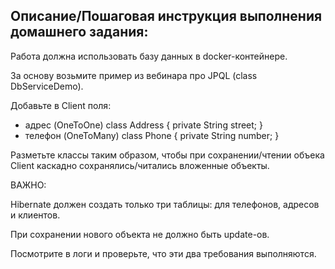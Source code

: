 ## Описание/Пошаговая инструкция выполнения домашнего задания:
Работа должна использовать базу данных в docker-контейнере.

За основу возьмите пример из вебинара про JPQL (class DbServiceDemo).

Добавьте в Client поля:
- адрес (OneToOne)
class Address {
private String street;
}
- телефон (OneToMany)
class Phone {
private String number;
}

Разметьте классы таким образом, чтобы при сохранении/чтении объека Client каскадно сохранялись/читались вложенные объекты.

ВАЖНО:

Hibernate должен создать только три таблицы: для телефонов, адресов и клиентов.

При сохранении нового объекта не должно быть update-ов.

Посмотрите в логи и проверьте, что эти два требования выполняются.
